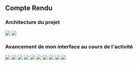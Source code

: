 <h2>Compte Rendu </h2>
<h3>Architecture du projet</h3>
<img src="captures/c1.png">
<img src="captures/c2.png">
<h3>Avancement de mon interface au cours de l'activité</h3>
<img src="captures/c3.png">
<img src="captures/c4.png">
<img src="captures/c5.png">

<img src="captures/c7.png">
<img src="captures/c8.png">
<img src="captures/c9.png">
<img src="captures/c10.png">
<img src="captures/c11.png">
<img src="captures/c12.png">
<img src="captures/c13.png">
